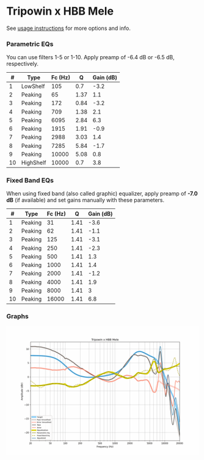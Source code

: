 # Tripowin x HBB Mele
See [usage instructions](https://github.com/jaakkopasanen/AutoEq#usage) for more options and info.

### Parametric EQs
You can use filters 1-5 or 1-10. Apply preamp of -6.4 dB or -6.5 dB, respectively.

|   # | Type      |   Fc (Hz) |    Q |   Gain (dB) |
|-----|-----------|-----------|------|-------------|
|   1 | LowShelf  |       105 | 0.7  |        -3.2 |
|   2 | Peaking   |        65 | 1.37 |         1.1 |
|   3 | Peaking   |       172 | 0.84 |        -3.2 |
|   4 | Peaking   |       709 | 1.38 |         2.1 |
|   5 | Peaking   |      6095 | 2.84 |         6.3 |
|   6 | Peaking   |      1915 | 1.91 |        -0.9 |
|   7 | Peaking   |      2988 | 3.03 |         1.4 |
|   8 | Peaking   |      7285 | 5.84 |        -1.7 |
|   9 | Peaking   |     10000 | 5.08 |         0.8 |
|  10 | HighShelf |     10000 | 0.7  |         3.8 |

### Fixed Band EQs
When using fixed band (also called graphic) equalizer, apply preamp of **-7.0 dB** (if available) and set gains manually with these parameters.

|   # | Type    |   Fc (Hz) |    Q |   Gain (dB) |
|-----|---------|-----------|------|-------------|
|   1 | Peaking |        31 | 1.41 |        -3.6 |
|   2 | Peaking |        62 | 1.41 |        -1.1 |
|   3 | Peaking |       125 | 1.41 |        -3.1 |
|   4 | Peaking |       250 | 1.41 |        -2.3 |
|   5 | Peaking |       500 | 1.41 |         1.3 |
|   6 | Peaking |      1000 | 1.41 |         1.4 |
|   7 | Peaking |      2000 | 1.41 |        -1.2 |
|   8 | Peaking |      4000 | 1.41 |         1.9 |
|   9 | Peaking |      8000 | 1.41 |         3   |
|  10 | Peaking |     16000 | 1.41 |         6.8 |

### Graphs
![](./Tripowin%20x%20HBB%20Mele.png)
